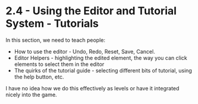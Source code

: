 # 2.4 - Using the Editor and Tutorial System - Tutorials
In this section, we need to teach people:
* How to use the editor - Undo, Redo, Reset, Save, Cancel.
* Editor Helpers - highlighting the edited element, the way you can
    click elements to select them in the editor
* The quirks of the tutorial guide - selecting different bits of
    tutorial, using the help button, etc.

I have no idea how we do this effectively as levels or have it
integrated nicely into the game.
